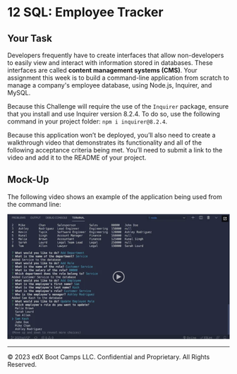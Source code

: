 # 12 SQL: Employee Tracker

## Your Task

Developers frequently have to create interfaces that allow non-developers to easily view and interact with information stored in databases. These interfaces are called **content management systems (CMS)**. Your assignment this week is to build a command-line application from scratch to manage a company's employee database, using Node.js, Inquirer, and MySQL.

Because this Challenge will require the use of the `Inquirer` package, ensure that you install and use Inquirer version 8.2.4. To do so, use the following command in your project folder: `npm i inquirer@8.2.4`.

Because this application won’t be deployed, you’ll also need to create a walkthrough video that demonstrates its functionality and all of the following acceptance criteria being met. You’ll need to submit a link to the video and add it to the README of your project.

## Mock-Up

The following video shows an example of the application being used from the command line:

[![A video thumbnail shows the command-line employee management application with a play button overlaying the view.](12-sql-homework-video-thumbnail.png)](https://2u-20.wistia.com/medias/2lnle7xnpk)

- - -
© 2023 edX Boot Camps LLC. Confidential and Proprietary. All Rights Reserved.
